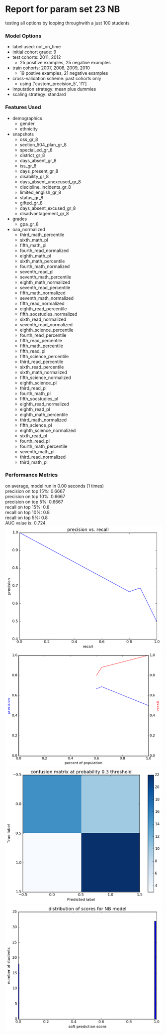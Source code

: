 # Report for param set 23 NB
testing all options by looping throughwith a just 100 students

### Model Options
* label used: not_on_time
* initial cohort grade: 9
* test cohorts: 2011, 2012
	 * 25 positive examples, 25 negative examples
* train cohorts: 2007, 2008, 2009, 2010
	 * 19 postive examples, 21 negative examples
* cross-validation scheme: past cohorts only
	 * using ['custom_precision_5', 'f1']
* imputation strategy: mean plus dummies
* scaling strategy: standard

### Features Used
* demographics
	 * gender
	 * ethnicity
* snapshots
	 * oss_gr_8
	 * section_504_plan_gr_8
	 * special_ed_gr_8
	 * district_gr_8
	 * days_absent_gr_8
	 * iss_gr_8
	 * days_present_gr_8
	 * disability_gr_8
	 * days_absent_unexcused_gr_8
	 * discipline_incidents_gr_8
	 * limited_english_gr_8
	 * status_gr_8
	 * gifted_gr_8
	 * days_absent_excused_gr_8
	 * disadvantagement_gr_8
* grades
	 * gpa_gr_8
* oaa_normalized
	 * third_math_percentile
	 * sixth_math_pl
	 * fifth_math_pl
	 * fourth_read_normalized
	 * eighth_math_pl
	 * sixth_math_percentile
	 * fourth_math_normalized
	 * seventh_read_pl
	 * seventh_math_percentile
	 * eighth_math_normalized
	 * seventh_read_percentile
	 * fifth_math_normalized
	 * seventh_math_normalized
	 * fifth_read_normalized
	 * eighth_read_percentile
	 * fifth_socstudies_normalized
	 * sixth_read_normalized
	 * seventh_read_normalized
	 * eighth_science_percentile
	 * fourth_read_percentile
	 * fifth_read_percentile
	 * fifth_math_percentile
	 * fifth_read_pl
	 * fifth_science_percentile
	 * third_read_percentile
	 * sixth_read_percentile
	 * sixth_math_normalized
	 * fifth_science_normalized
	 * eighth_science_pl
	 * third_read_pl
	 * fourth_math_pl
	 * fifth_socstudies_pl
	 * eighth_read_normalized
	 * eighth_read_pl
	 * eighth_math_percentile
	 * third_math_normalized
	 * fifth_science_pl
	 * eighth_science_normalized
	 * sixth_read_pl
	 * fourth_read_pl
	 * fourth_math_percentile
	 * seventh_math_pl
	 * third_read_normalized
	 * third_math_pl

### Performance Metrics
on average, model run in 0.00 seconds (1 times) <br/>precision on top 15%: 0.6667 <br/>precision on top 10%: 0.6667 <br/>precision on top 5%: 0.6667 <br/>recall on top 15%: 0.8 <br/>recall on top 10%: 0.8 <br/>recall on top 5%: 0.8 <br/>AUC value is: 0.724 <br/>![param_set_23_NB_pr_vs_threshold.png](figs/param_set_23_NB_pr_vs_threshold.png)
![param_set_23_NB_precision_recall_at_k.png](figs/param_set_23_NB_precision_recall_at_k.png)
![param_set_23_NB_confusion_mat_0.3.png](figs/param_set_23_NB_confusion_mat_0.3.png)
![param_set_23_NB_score_dist.png](figs/param_set_23_NB_score_dist.png)
